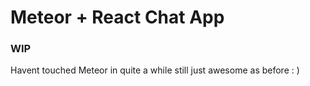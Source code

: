 # Meteor + React Chat App
### WIP
Havent touched Meteor in quite a while still just awesome as before : )  
